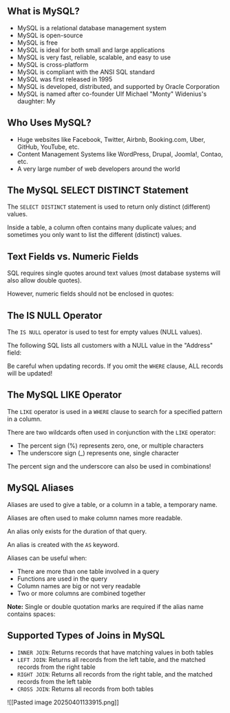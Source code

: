 ## What is MySQL?

- MySQL is a relational database management system
- MySQL is open-source
- MySQL is free
- MySQL is ideal for both small and large applications
- MySQL is very fast, reliable, scalable, and easy to use
- MySQL is cross-platform
- MySQL is compliant with the ANSI SQL standard
- MySQL was first released in 1995
- MySQL is developed, distributed, and supported by Oracle Corporation
- MySQL is named after co-founder Ulf Michael "Monty" Widenius's daughter: My

## Who Uses MySQL?

- Huge websites like Facebook, Twitter, Airbnb, Booking.com, Uber, GitHub, YouTube, etc.
- Content Management Systems like WordPress, Drupal, Joomla!, Contao, etc.
- A very large number of web developers around the world


## The MySQL SELECT DISTINCT Statement
The `SELECT DISTINCT` statement is used to return only distinct (different) values.

Inside a table, a column often contains many duplicate values; and sometimes you only want to list the different (distinct) values.


## Text Fields vs. Numeric Fields

SQL requires single quotes around text values (most database systems will also allow double quotes).

However, numeric fields should not be enclosed in quotes:



## The IS NULL Operator

The `IS NULL` operator is used to test for empty values (NULL values).

The following SQL lists all customers with a NULL value in the "Address" field:

Be careful when updating records. If you omit the `WHERE` clause, ALL records will be updated!

## The MySQL LIKE Operator

The `LIKE` operator is used in a `WHERE` clause to search for a specified pattern in a column.

There are two wildcards often used in conjunction with the `LIKE` operator:

- The percent sign (%) represents zero, one, or multiple characters
- The underscore sign (\_) represents one, single character

The percent sign and the underscore can also be used in combinations!


## MySQL Aliases

Aliases are used to give a table, or a column in a table, a temporary name.

Aliases are often used to make column names more readable.

An alias only exists for the duration of that query.

An alias is created with the `AS` keyword.

Aliases can be useful when:

- There are more than one table involved in a query
- Functions are used in the query
- Column names are big or not very readable
- Two or more columns are combined together

**Note:** Single or double quotation marks are required if the alias name contains spaces:

## Supported Types of Joins in MySQL

- `INNER JOIN`: Returns records that have matching values in both tables
- `LEFT JOIN`: Returns all records from the left table, and the matched records from the right table
- `RIGHT JOIN`: Returns all records from the right table, and the matched records from the left table
- `CROSS JOIN`: Returns all records from both tables

![[Pasted image 20250401133915.png]]
